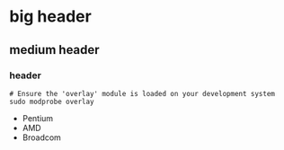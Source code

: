 # big header

## medium header

### header

    # Ensure the 'overlay' module is loaded on your development system
    sudo modprobe overlay
    
- Pentium
- AMD
- Broadcom

